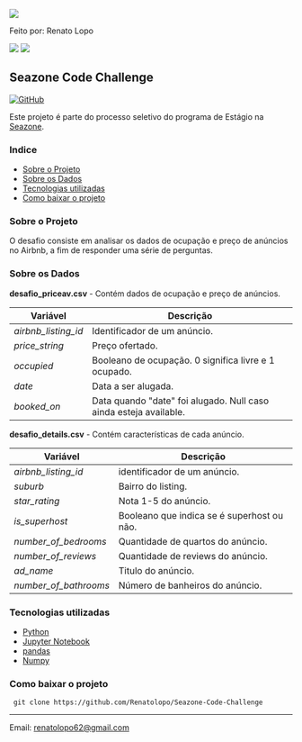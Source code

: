 [<img src="https://www.seazone.com.br/wp-content/uploads/2020/12/seazone-logo-site-5-300x91.png"/>](https://seazone.com.br/)

Feito por: Renato Lopo 

[<img src="https://img.shields.io/badge/GitHub-100000?style=for-the-badge&logo=github&logoColor=white" />](https://github.com/Renatolopo) [<img src="https://img.shields.io/badge/linkedin-%230077B5.svg?&style=for-the-badge&logo=linkedin&logoColor=white" />](https://www.linkedin.com/in/renatolopo/) 
## Seazone Code Challenge 
[![GitHub](https://img.shields.io/github/license/Renatolopo/MonitorNoticia)](https://github.com/Renatolopo/Seazone-Code-Challenge/blob/main/LICENSE)

Este projeto é parte do processo seletivo do programa de Estágio na [Seazone](https://seazone.com.br/).

### Indice
- [Sobre o Projeto](#sobre-o-projeto)
- [Sobre os Dados](#sobre-os-dados)
- [Tecnologias utilizadas](#tecnologias-utilizadas)
- [Como baixar o projeto](#como-baixar-o-projeto)


### Sobre o Projeto
O desafio consiste em analisar os dados de ocupação e preço de anúncios no Airbnb, a fim de responder uma série de perguntas.

### Sobre os Dados
**desafio_priceav.csv** - Contém dados de ocupação e preço de anúncios. 

Variável | Descrição
--- | ---
*airbnb_listing_id* | Identificador de um anúncio.
*price_string* | Preço ofertado.
*occupied* | Booleano de ocupação. 0 significa livre e 1 ocupado.
*date* | Data a ser alugada.
*booked_on* | Data quando "date" foi alugado. Null caso ainda esteja available.

**desafio_details.csv** - Contém características de cada anúncio.

Variável | Descrição
--- | ---
*airbnb_listing_id* | identificador de um anúncio.
*suburb* | Bairro do listing.
*star_rating* | Nota 1-5 do anúncio.
*is_superhost* | Booleano que indica se é superhost ou não.
*number_of_bedrooms* | Quantidade de quartos do anúncio.
*number_of_reviews* | Quantidade de reviews do anúncio.
*ad_name* | Titulo do anúncio.
*number_of_bathrooms* | Número de banheiros do anúncio.

### Tecnologias utilizadas
- [Python](https://www.python.org/)
- [Jupyter Notebook](https://jupyter.org/)
- [pandas](https://pandas.pydata.org/)
- [Numpy](https://numpy.org/)


### Como baixar o projeto

` git clone https://github.com/Renatolopo/Seazone-Code-Challenge`



---
Email: renatolopo62@gmail.com
